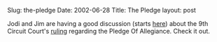 Slug: the-pledge
Date: 2002-06-28
Title: The Pledge
layout: post

Jodi and Jim are having a good discussion (starts <a href="http://speakshermind.redmonk.net/115">here</a>) about the 9th Circuit Court&#39;s <a href="http://www.washingtonpost.com/wp-dyn/articles/A49515-2002Jun26.html">ruling</a> regarding the Pledge Of Allegiance. Check it out.
